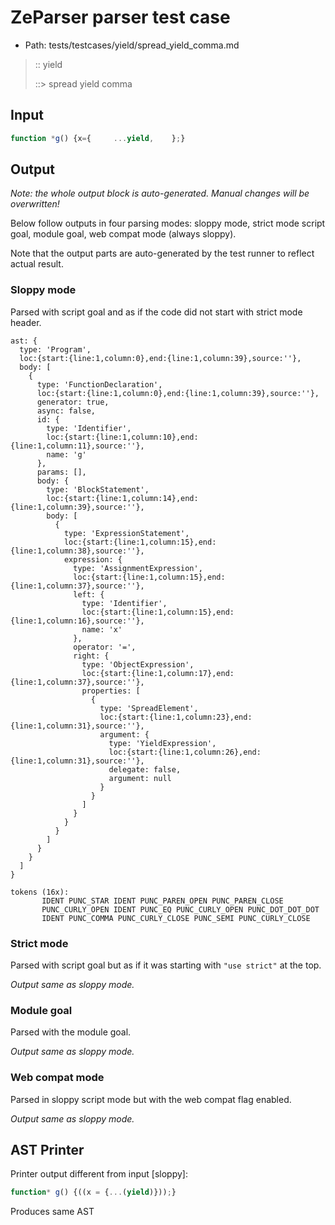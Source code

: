 # ZeParser parser test case

- Path: tests/testcases/yield/spread_yield_comma.md

> :: yield
>
> ::> spread yield comma

## Input

`````js
function *g() {x={     ...yield,    };}
`````

## Output

_Note: the whole output block is auto-generated. Manual changes will be overwritten!_

Below follow outputs in four parsing modes: sloppy mode, strict mode script goal, module goal, web compat mode (always sloppy).

Note that the output parts are auto-generated by the test runner to reflect actual result.

### Sloppy mode

Parsed with script goal and as if the code did not start with strict mode header.

`````
ast: {
  type: 'Program',
  loc:{start:{line:1,column:0},end:{line:1,column:39},source:''},
  body: [
    {
      type: 'FunctionDeclaration',
      loc:{start:{line:1,column:0},end:{line:1,column:39},source:''},
      generator: true,
      async: false,
      id: {
        type: 'Identifier',
        loc:{start:{line:1,column:10},end:{line:1,column:11},source:''},
        name: 'g'
      },
      params: [],
      body: {
        type: 'BlockStatement',
        loc:{start:{line:1,column:14},end:{line:1,column:39},source:''},
        body: [
          {
            type: 'ExpressionStatement',
            loc:{start:{line:1,column:15},end:{line:1,column:38},source:''},
            expression: {
              type: 'AssignmentExpression',
              loc:{start:{line:1,column:15},end:{line:1,column:37},source:''},
              left: {
                type: 'Identifier',
                loc:{start:{line:1,column:15},end:{line:1,column:16},source:''},
                name: 'x'
              },
              operator: '=',
              right: {
                type: 'ObjectExpression',
                loc:{start:{line:1,column:17},end:{line:1,column:37},source:''},
                properties: [
                  {
                    type: 'SpreadElement',
                    loc:{start:{line:1,column:23},end:{line:1,column:31},source:''},
                    argument: {
                      type: 'YieldExpression',
                      loc:{start:{line:1,column:26},end:{line:1,column:31},source:''},
                      delegate: false,
                      argument: null
                    }
                  }
                ]
              }
            }
          }
        ]
      }
    }
  ]
}

tokens (16x):
       IDENT PUNC_STAR IDENT PUNC_PAREN_OPEN PUNC_PAREN_CLOSE
       PUNC_CURLY_OPEN IDENT PUNC_EQ PUNC_CURLY_OPEN PUNC_DOT_DOT_DOT
       IDENT PUNC_COMMA PUNC_CURLY_CLOSE PUNC_SEMI PUNC_CURLY_CLOSE
`````

### Strict mode

Parsed with script goal but as if it was starting with `"use strict"` at the top.

_Output same as sloppy mode._

### Module goal

Parsed with the module goal.

_Output same as sloppy mode._

### Web compat mode

Parsed in sloppy script mode but with the web compat flag enabled.

_Output same as sloppy mode._

## AST Printer

Printer output different from input [sloppy]:

````js
function* g() {((x = {...(yield)}));}
````

Produces same AST
